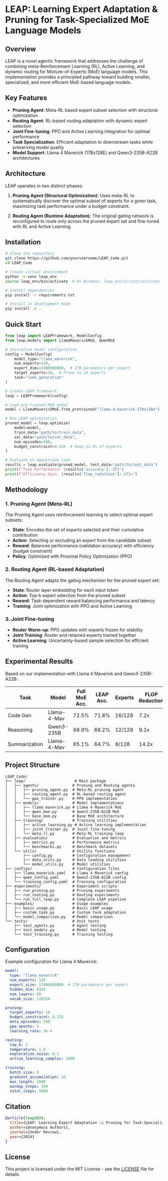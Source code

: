 # LEAP: Learning Expert Adaptation & Pruning for Task-Specialized MoE Language Models

## Overview

LEAP is a novel agentic framework that addresses the challenge of combining meta-Reinforcement Learning (RL), Active Learning, and dynamic routing for Mixture-of-Experts (MoE) language models. This implementation provides a principled pathway toward building smaller, specialized, and more efficient MoE-based language models.

## Key Features

- **Pruning Agent**: Meta-RL based expert subset selection with structural optimization
- **Routing Agent**: RL-based routing adaptation with dynamic expert selection
- **Joint Fine-tuning**: PPO and Active Learning integration for optimal performance
- **Task Specialization**: Efficient adaptation to downstream tasks while preserving model quality
- **Model Support**: Llama 4 Maverick (17Bx128E) and Qwen3-235B-A22B architectures

## Architecture

LEAP operates in two distinct phases:

1. **Pruning Agent (Structural Optimization)**: Uses meta-RL to systematically discover the optimal subset of experts for a given task, maximizing task performance under a budget constraint.

2. **Routing Agent (Runtime Adaptation)**: The original gating network is reconfigured to route only across the pruned expert set and fine-tuned with RL and Active Learning.

## Installation

```bash
# Clone the repository
git clone https://github.com/yourusername/LEAP_Code.git
cd LEAP_Code

# Create virtual environment
python -m venv leap_env
source leap_env/bin/activate  # On Windows: leap_env\Scripts\activate

# Install dependencies
pip install -r requirements.txt

# Install in development mode
pip install -e .
```

## Quick Start

```python
from leap import LEAPFramework, ModelConfig
from leap.models import LlamaMaverickMoE, QwenMoE

# Initialize model configuration
config = ModelConfig(
    model_type="llama_maverick",
    num_experts=128,
    expert_dim=17000000000,  # 17B parameters per expert
    target_experts=16,  # Prune to 16 experts
    task="code_generation"
)

# Create LEAP framework
leap = LEAPFramework(config)

# Load pre-trained MoE model
model = LlamaMaverickMoE.from_pretrained("llama-4-maverick-17bx128e")

# Run LEAP optimization
pruned_model = leap.optimize(
    model=model,
    train_data="path/to/train_data",
    val_data="path/to/val_data",
    num_episodes=500,
    budget_constraint=0.125  # Keep 12.5% of experts
)

# Evaluate on downstream task
results = leap.evaluate(pruned_model, test_data="path/to/test_data")
print(f"Task Performance: {results['accuracy']:.2f}")
print(f"Efficiency Gain: {results['flop_reduction']:.1f}x")
```

## Methodology

### 1. Pruning Agent (Meta-RL)

The Pruning Agent uses reinforcement learning to select optimal expert subsets:

- **State**: Encodes the set of experts selected and their cumulative contribution
- **Action**: Selecting or excluding an expert from the candidate subset
- **Reward**: Balances performance (validation accuracy) with efficiency (budget constraint)
- **Policy**: Optimized with Proximal Policy Optimization (PPO)

### 2. Routing Agent (RL-based Adaptation)

The Routing Agent adapts the gating mechanism for the pruned expert set:

- **State**: Router layer embedding for each input token
- **Action**: Top-k expert selection from the pruned subset
- **Reward**: Task-dependent reward balancing performance and latency
- **Training**: Joint optimization with PPO and Active Learning

### 3. Joint Fine-tuning

- **Router Warm-up**: PPO updates with experts frozen for stability
- **Joint Training**: Router and retained experts trained together
- **Active Learning**: Uncertainty-based sample selection for efficient training

## Experimental Results

Based on our implementation with Llama 4 Maverick and Qwen3-235B-A22B:

| Task | Model | Full MoE Acc. | LEAP Acc. | Experts | FLOP Reduction |
|------|-------|---------------|-----------|---------|----------------|
| Code Gen | Llama-4-Mav | 72.5% | 71.8% | 16/128 | 7.2x |
| Reasoning | Qwen3-235B | 68.9% | 68.2% | 12/128 | 9.1x |
| Summarization | Llama-4-Mav | 65.1% | 64.7% | 8/128 | 14.2x |

## Project Structure

```
LEAP_Code/
├── leap/                      # Main package
│   ├── agents/               # Pruning and Routing agents
│   │   ├── pruning_agent.py  # Meta-RL pruning agent
│   │   ├── routing_agent.py  # RL-based routing agent
│   │   └── ppo_trainer.py    # PPO implementation
│   ├── models/               # Model implementations
│   │   ├── llama_maverick.py # Llama 4 Maverick MoE
│   │   ├── qwen_moe.py       # Qwen3-235B-A22B MoE
│   │   └── base_moe.py       # Base MoE architecture
│   ├── training/             # Training utilities
│   │   ├── active_learning.py # Active learning implementation
│   │   ├── joint_trainer.py  # Joint fine-tuning
│   │   └── meta_rl.py        # Meta-RL training loop
│   ├── evaluation/           # Evaluation and metrics
│   │   ├── metrics.py        # Performance metrics
│   │   └── benchmarks.py     # Benchmark datasets
│   └── utils/                # Utility functions
│       ├── config.py         # Configuration management
│       ├── data_utils.py     # Data loading utilities
│       └── model_utils.py    # Model utilities
├── configs/                  # Configuration files
│   ├── llama_maverick.yaml   # Llama 4 Maverick config
│   ├── qwen_config.yaml      # Qwen3-235B-A22B config
│   └── training_config.yaml  # Training configuration
├── experiments/              # Experiment scripts
│   ├── run_pruning.py        # Pruning experiments
│   ├── run_routing.py        # Routing experiments
│   └── run_full_leap.py      # Complete LEAP pipeline
├── examples/                 # Usage examples
│   ├── basic_usage.py        # Basic LEAP usage
│   ├── custom_task.py        # Custom task adaptation
│   └── model_comparison.py   # Model comparison
└── tests/                    # Unit tests
    ├── test_agents.py        # Agent testing
    ├── test_models.py        # Model testing
    └── test_training.py      # Training testing
```

## Configuration

Example configuration for Llama 4 Maverick:

```yaml
model:
  type: "llama_maverick"
  num_experts: 128
  expert_size: 17000000000  # 17B parameters per expert
  hidden_dim: 8192
  num_layers: 80
  vocab_size: 128256

pruning:
  target_experts: 16
  budget_constraint: 0.125
  meta_episodes: 500
  ppo_epochs: 4
  learning_rate: 3e-4

routing:
  top_k: 2
  temperature: 1.0
  exploration_noise: 0.1
  active_learning_samples: 1000

training:
  batch_size: 8
  gradient_accumulation: 16
  max_length: 2048
  warmup_steps: 100
  total_steps: 5000
```

## Citation

```bibtex
@article{leap2024,
  title={LEAP: Learning Expert Adaptation \& Pruning for Task-Specialized MoE Language Models},
  author={Anonymous Authors},
  journal={Under Review},
  year={2024}
}
```

## License

This project is licensed under the MIT License - see the [LICENSE](LICENSE) file for details.